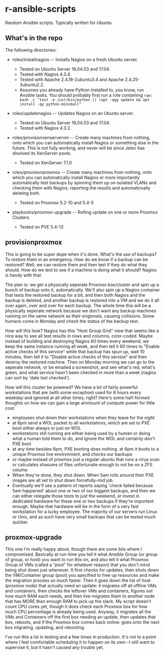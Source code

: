 # r-ansible-scripts
Random Ansible scripts. Typically written for Ubuntu.

What's in the repo
------------------
The following directories:

- roles/installnagios -- Installs Nagios on a fresh Ubuntu server.

    - Tested on Ubuntu Server 16.04.03 and 17.04.
    - Tested with Nagios 4.3.4. 
    - Tested with Apache 2.4.18-2ubuntu3.4 and Apache 2.4.25-3ubuntu2.2. 
    - Assumes you already have Python installed to, you know, run Ansible tasks. You should probably first run a role containing `raw: bash -c "test -e /usr/bin/python || (apt -qqy update && apt install -qy python-minimal)"`

- roles/updatenagios -- Updates Nagios on an Ubuntu server.

    - Tested on Ubuntu Server 16.04.03 and 17.04.
    - Tested with Nagios 4.3.2.

- roles/provisionxenservervm -- Create many machines from nothing, onto which you can automatically install Nagios or something else in the future. This is not fully working, and never will be since Jelec has disolved its XenServer pools.

    - Tested on XenServer 7.1.0
    
- roles/provisionproxmox -- Create many machines from nothing, onto which you can automatically install Nagios or more importantly automatically test backups by spinning them up on isolated VLANs and checking them with Nagios, reporting the results and automaticvally deleting both.

    - Tested on Proxmox 5.2-10 and 5.4-5

- playbooks/proxmox-upgrade -- Rolling update on one or more Proxmox Clusters

    - Tested on PVE 5.4-13
    
    
provisionproxmox
----------------
This is going to be super dope when it's done. What's the use of backups? To restore them in an emergency. How do we know if a backup can be restored? Well, we can restore them and then test if they do what they should. How do we test to see if a machine is doing what it should? Nagios is handy with that.

The plan is: we get a physically seperate Proxmox box/cluster and spin up a bunch of backup onto it, automatically. We'll also spin up a Nagios container that tests the restored backup for a bit, and then both Nagios and the backup is deleted, and another backup is restored into a VM and we do it all over again, over and over for each backup. The whole time this will be a physically seperate network because we don't want any backup machines running on the same network as their origionals, causing collisions. Some humans come in Monday and check the status of the backup test.

How will this look? Nagios has this "Host Group Grid" view that seems like a nice way to see all test results in rows and columns, color-coded. Maybe instead of building and destroying Nagios 60 times every weekend, we keep the same instance running all week, and then tell it 60 times to "Enable active checks of this service" while that backup has spun up, wait 10 minutes, then tell it to "Disable active checks of this service" and then destroy the restored machine. Then on Monday morning we can go to the seperate network, or be emailed a screenshot, and see what's red, what's green, and what service hasn't been checked in more than a week (nagios can sort by 'date last checked').

How will this cluster be powered? We have a lot of fairly powerful workstations that are (with some exception) used for 8 hours every weekday and ignored at all other times, right? Here's some half-formed thoughts on how we can gain a large ammount of compute power for little cost:
- employees shut down their workstations when they leave for the night
- at 6pm send a WOL packet to all workstations, which are set to PXE boot either always or just on WOL
- workstations still running are either being used by a human or doing what a human told them to do, and ignore the WOL and certainly don't PXE boot
- at any time besides 6pm, PXE booting does nothing. at 6pm it boots to a unique Proxmox live environment, and checks our backups
- or maybe instead of proxmox just a regular ubuntu that runs a virus scan or calculates shasums of files unfortunate enough to not be on a ZFS volume.
- When they're done, they shut down. When 5am rolls around their PXE images are all set to shut down forcefully-mid job.
- Eventually we'll see a pattern of reports saying 'check failed because 5am happened' about one or two of our biggest backups, and then we can either relegate those tests to just the weekend, or invest in dedicated hardware for these one or two backups if they're important enough. Maybe that hardware will be in the form of a very fast workstation for a lucky employee. The majority of our servers run Linux or Unix, and as such have very small backups that can be tested much quicker.

proxmox-upgrade
---------------
This one I'm really happy about, though there are some bits where I compromised. Basically at run-time you tell it what Ansible Group (or group of group, or host) you want to run this on, and also tell it what Proxmox Group of VMs (called a "pool" for whatever reason) that you don't mind being shut down just whenever. It first checks for updates, then shuts down the VM/Container group (pool) you specified to free up resources and make the migration process so much faster. Then it goes down the list of host (proxmox node) that actually need an update: it migrates off all offline VMs and containers, then checks the leftover VMs and containers, figures out how much RAM each needs, and then live-migrates them to another node that has MORE than enough RAM to pick up the slack. My script doesn't count CPU cores yet, though it does check each Proxmox box for how much CPU percentage is already being used. Anyway, it migrates all the VMs and Containers off the first box needing an update, then updates that box, reboots, and if the Proxmox box comes back online: goes onto the next box migrating, updating, and rebooting.

I've run this a lot in testing and a few times in production. It's not to a point where I feel comfortable scheduling it to happen on its own--I still want to supervise it, but it hasn't caused any trouble yet.
